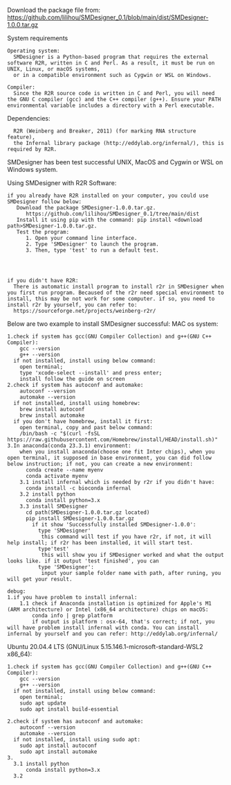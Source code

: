 Download the package file from:
 https://github.com/lilihou/SMDesigner_0.1/blob/main/dist/SMDesigner-1.0.0.tar.gz

System requirements

    Operating system: 
      SMDesigner is a Python-based program that requires the external software R2R, written in C and Perl. As a result, it must be run on UNIX, Linux, or macOS systems,
      or in a compatible environment such as Cygwin or WSL on Windows.
     
    Compiler: 
      Since the R2R source code is written in C and Perl, you will need the GNU C compiler (gcc) and the C++ compiler (g++). Ensure your PATH environmental variable includes a directory with a Perl executable.
    
Dependencies:

      R2R (Weinberg and Breaker, 2011) (for marking RNA structure feature),
      the Infernal library package (http://eddylab.org/infernal/), this is required by R2R.

SMDesigner has been test successful UNIX, MacOS and Cygwin or WSL on Windows system.

Using SMDesigner with R2R Software: 

    if you already have R2R installed on your computer, you could use SMDesigner follow below:
       Download the package SMDesigner-1.0.0.tar.gz.
          https://github.com/lilihou/SMDesigner_0.1/tree/main/dist
       Install it using pip with the command: pip install <download path>SMDesigner-1.0.0.tar.gz.
       Test the program:
          1. Open your command line interface.
          2. Type 'SMDesigner' to launch the program.
          3. Then, type 'test' to run a default test.
        
       
      
      
    if you didn't have R2R: 
      There is automatic install program to install r2r in SMDesigner when you first run program. Becaused of the r2r need special environment to install, this may be not work for some computer. if so, you need to install r2r by yourself, you can refer to:
      https://sourceforge.net/projects/weinberg-r2r/


Below are two example to install SMDesigner successful:
MAC os system:

    1.check if system has gcc(GNU Compiler Collection) and g++(GNU C++ Compiler):
        gcc --version
        g++ --version
      if not installed, install using below command:
        open terminal;
        type 'xcode-select --install' and press enter;
        install follow the guide on screen
    2.check if system has autoconf and automake:
        autoconf --version
        automake --version
      if not installed, install using homebrew:
        brew install autoconf
        brew install automake
      if you don't have homebrew, install it first:
        open terminal, copy and past below command:
        /bin/bash -c "$(curl -fsSL https://raw.githubusercontent.com/Homebrew/install/HEAD/install.sh)"
    3.In anaconda(conda 23.3.1) environment:
        when you install anaconda(choose one fit Inter chips), when you open terminal, it supposed in base environment, you can did follow below instruction; if not, you can create a new environment: 
          conda create --name myenv
          conda activate myenv
        3.1 install infernal which is needed by r2r if you didn't have:
          conda install -c bioconda infernal
        3.2 install python
          conda install python=3.x
        3.3 install SMDesigner
          cd path(SMDesigner-1.0.0.tar.gz located)
          pip install SMDesigner-1.0.0.tar.gz
            if it show 'Successfully installed SMDesigner-1.0.0':
              type 'SMDesigner'
               this command will test if you have r2r, if not, it will help install; if r2r has been installed, it will start test.
              type'test'
               this will show you if SMDesigner worked and what the output looks like. if it output 'test finished', you can 
              type 'SMDesigner':
               input your sample folder name with path, after runing, you will get your result.

    debug:
    1.if you have problem to install infernal:
        1.1 check if Anaconda installation is optimized for Apple's M1 (ARM architecture) or Intel (x86_64 architecture) chips on macOS:
            conda info | grep platform
            if output is platform : osx-64, that's correct; if not, you will have problem install infernal with conda. You can install infernal by yourself and you can refer: http://eddylab.org/infernal/

Ubuntu 20.04.4 LTS (GNU/Linux 5.15.146.1-microsoft-standard-WSL2 x86_64):

    1.check if system has gcc(GNU Compiler Collection) and g++(GNU C++ Compiler):
        gcc --version
        g++ --version
      if not installed, install using below command:
        open terminal;
        sudo apt update
        sudo apt install build-essential
        
    2.check if system has autoconf and automake:
        autoconf --version
        automake --version
      if not installed, install using sudo apt:
        sudo apt install autoconf
        sudo apt install automake
    3.
      3.1 install python
          conda install python=3.x
      3.2 
      







